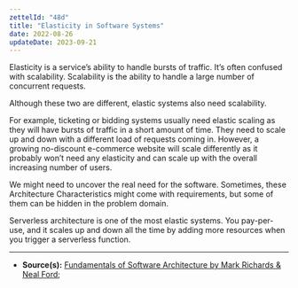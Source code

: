 ```yaml
---
zettelId: "48d"
title: "Elasticity in Software Systems"
date: 2022-08-26
updateDate: 2023-09-21
---
```


Elasticity is a service’s ability to handle bursts of traffic. It’s often confused with scalability. Scalability is the ability to handle a large number of concurrent requests.

Although these two are different, elastic systems also need scalability.

For example, ticketing or bidding systems usually need elastic scaling as they will have bursts of traffic in a short amount of time. They need to scale up and down with a different load of requests coming in. However, a growing no-discount e-commerce website will scale differently as it probably won’t need any elasticity and can scale up with the overall increasing number of users.

We might need to uncover the real need for the software. Sometimes, these Architecture Characteristics might come with requirements, but some of them can be hidden in the problem domain.

Serverless architecture is one of the most elastic systems. You pay-per-use, and it scales up and down all the time by adding more resources when you trigger a serverless function.

---

- **Source(s):** [Fundamentals of Software Architecture by Mark Richards & Neal Ford](http://fundamentalsofsoftwarearchitecture.com/);
